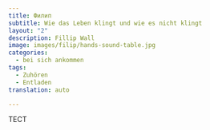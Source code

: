 ```yaml
---
title: Филип
subtitle: Wie das Leben klingt und wie es nicht klingt
layout: "2"
description: Fillip Wall
image: images/filip/hands-sound-table.jpg
categories:
  - bei sich ankommen
tags:
  - Zuhören
  - Entladen
translation: auto

---
```

ТЕСТ
